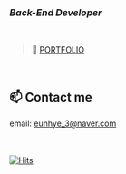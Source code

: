 ### _Back-End Developer_

<br>

>🌱 [PORTFOLIO]()

<br>

## 📫 Contact me ##
email: eunhye_3@naver.com  
<br>
<br>
  
[![Hits](https://hits.seeyoufarm.com/api/count/incr/badge.svg?url=https://github.com/eunhye3333&count_bg=%23A5A5A5&title_bg=%23555555&icon=github.svg&icon_color=%23E7E7E7&title=views&edge_flat=false)](https://hits.seeyoufarm.com)


<!--
**eunhye3333/eunhye3333** is a ✨ _special_ ✨ repository because its `README.md` (this file) appears on your GitHub profile.

Here are some ideas to get you started:

- 🔭 I’m currently working on ...
- 🌱 I’m currently learning ...
- 👯 I’m looking to collaborate on ...
- 🤔 I’m looking for help with ...
- 💬 Ask me about ...
- 📫 How to reach me: ...
- 😄 Pronouns: ...
- ⚡ Fun fact: ...
-->
